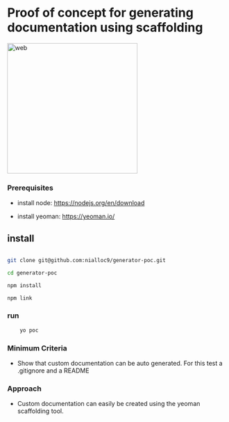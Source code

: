 # Proof of concept for generating documentation using scaffolding

<p float="left">
    <img src="https://raw.githubusercontent.com/nialloc9/generator-poc/master/screenshots/run.png" alt='web' width="300">
</p>

### Prerequisites

- install node: <a href="https://nodejs.org/en/download">https://nodejs.org/en/download</a>

- install yeoman: <a href="https://yeoman.io/">https://yeoman.io/</a>

## install

```sh

git clone git@github.com:nialloc9/generator-poc.git

cd generator-poc

npm install

npm link

```

### run

```sh
    yo poc
```

### Minimum Criteria

- Show that custom documentation can be auto generated. For this test a .gitignore and a README


### Approach

- Custom documentation can easily be created using the yeoman scaffolding tool.